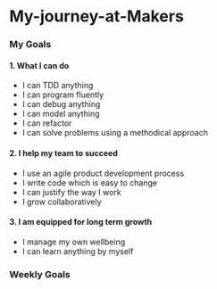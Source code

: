 # My-journey-at-Makers

### My Goals
#### 1. What I can do
- I can TDD anything
- I can program fluently
- I can debug anything
- I can model anything
- I can refactor
- I can solve problems using a methodical approach

#### 2. I help my team to succeed
- I use an agile product development process
- I write code which is easy to change
- I can justify the way I work
- I grow collaboratively

#### 3. I am equipped for long term growth
- I manage my own wellbeing
- I can learn anything by myself

### Weekly Goals
